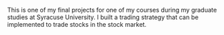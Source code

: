 This is one of my final projects for one of my courses during my graduate studies at Syracuse University. I built a trading strategy that can be implemented to trade stocks in the stock market.
